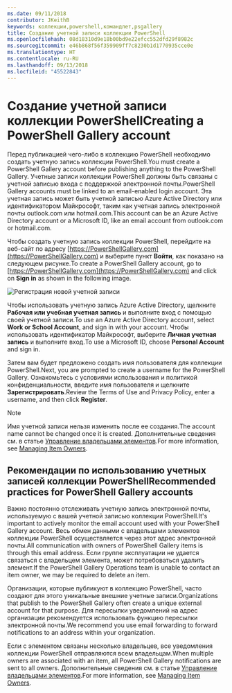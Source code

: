 ```yaml
---
ms.date: 09/11/2018
contributor: JKeithB
keywords: коллекции,powershell,командлет,psgallery
title: Создание учетной записи коллекции PowerShell
ms.openlocfilehash: 08d18310d9e18b00bd9e22efcc552dfd29f8982c
ms.sourcegitcommit: e46b868f56f359909ff7c8230b1d1770935cce0e
ms.translationtype: HT
ms.contentlocale: ru-RU
ms.lasthandoff: 09/13/2018
ms.locfileid: "45522843"
---
```

# <a name="creating-a-powershell-gallery-account"></a><span data-ttu-id="2a5b4-103">Создание учетной записи коллекции PowerShell</span><span class="sxs-lookup"><span data-stu-id="2a5b4-103">Creating a PowerShell Gallery account</span></span>

<span data-ttu-id="2a5b4-104">Перед публикацией чего-либо в коллекцию PowerShell необходимо создать учетную запись коллекции PowerShell.</span><span class="sxs-lookup"><span data-stu-id="2a5b4-104">You must create a PowerShell Gallery account before publishing anything to the PowerShell Gallery.</span></span>
<span data-ttu-id="2a5b4-105">Учетные записи коллекции PowerShell должны быть связаны с учетной записью входа с поддержкой электронной почты.</span><span class="sxs-lookup"><span data-stu-id="2a5b4-105">PowerShell Gallery accounts must be linked to an email-enabled login account.</span></span> <span data-ttu-id="2a5b4-106">Эта учетная запись может быть учетной записью Azure Active Directory или идентификатором Майкрософт, таким как учетная запись электронной почты outlook.com или hotmail.com.</span><span class="sxs-lookup"><span data-stu-id="2a5b4-106">This account can be an Azure Active Directory account or a Microsoft ID, like an email account from outlook.com or hotmail.com.</span></span>

<span data-ttu-id="2a5b4-107">Чтобы создать учетную запись коллекции PowerShell, перейдите на веб-сайт по адресу [https://PowerShellGallery.com](https://PowerShellGallery.com) и выберите пункт **Войти**, как показано на следующем рисунке.</span><span class="sxs-lookup"><span data-stu-id="2a5b4-107">To create a PowerShell Gallery account, go to [https://PowerShellGallery.com](https://PowerShellGallery.com) and click on **Sign in** as shown in the following image.</span></span>

![Регистрация новой учетной записи](../../Images/CreateAccount-Register.png)

<span data-ttu-id="2a5b4-109">Чтобы использовать учетную запись Azure Active Directory, щелкните **Рабочая или учебная учетная запись** и выполните вход с помощью своей учетной записи.</span><span class="sxs-lookup"><span data-stu-id="2a5b4-109">To use an Azure Active Directory account, select **Work or School Account**, and sign in with your account.</span></span> <span data-ttu-id="2a5b4-110">Чтобы использовать идентификатор Майкрософт, выберите **Личная учетная запись** и выполните вход.</span><span class="sxs-lookup"><span data-stu-id="2a5b4-110">To use a Microsoft ID, choose **Personal Account** and sign in.</span></span>

<span data-ttu-id="2a5b4-111">Затем вам будет предложено создать имя пользователя для коллекции PowerShell.</span><span class="sxs-lookup"><span data-stu-id="2a5b4-111">Next, you are prompted to create a username for the PowerShell Gallery.</span></span> <span data-ttu-id="2a5b4-112">Ознакомьтесь с условиями использования и политикой конфиденциальности, введите имя пользователя и щелкните **Зарегистрировать**.</span><span class="sxs-lookup"><span data-stu-id="2a5b4-112">Review the Terms of Use and Privacy Policy, enter a username, and then click **Register**.</span></span>

> [!NOTE]
> <span data-ttu-id="2a5b4-113">Имя учетной записи нельзя изменить после ее создания.</span><span class="sxs-lookup"><span data-stu-id="2a5b4-113">The account name cannot be changed once it is created.</span></span> <span data-ttu-id="2a5b4-114">Дополнительные сведения см. в статье [Управление владельцами элементов](managing-item-owners.md).</span><span class="sxs-lookup"><span data-stu-id="2a5b4-114">For more information, see [Managing Item Owners](managing-item-owners.md).</span></span>

## <a name="recommended-practices-for-powershell-gallery-accounts"></a><span data-ttu-id="2a5b4-115">Рекомендации по использованию учетных записей коллекции PowerShell</span><span class="sxs-lookup"><span data-stu-id="2a5b4-115">Recommended practices for PowerShell Gallery accounts</span></span>

<span data-ttu-id="2a5b4-116">Важно постоянно отслеживать учетную запись электронной почты, используемую с вашей учетной записью коллекции PowerShell.</span><span class="sxs-lookup"><span data-stu-id="2a5b4-116">It's important to actively monitor the email account used with your PowerShell Gallery account.</span></span> <span data-ttu-id="2a5b4-117">Весь обмен данными с владельцами элементов коллекции PowerShell осуществляется через этот адрес электронной почты.</span><span class="sxs-lookup"><span data-stu-id="2a5b4-117">All communication with owners of PowerShell Gallery items is through this email address.</span></span> <span data-ttu-id="2a5b4-118">Если группе эксплуатации не удается связаться с владельцем элемента, может потребоваться удалить элемент.</span><span class="sxs-lookup"><span data-stu-id="2a5b4-118">If the PowerShell Gallery Operations team is unable to contact an item owner, we may be required to delete an item.</span></span>

<span data-ttu-id="2a5b4-119">Организации, которые публикуют в коллекцию PowerShell, часто создают для этого уникальные внешние учетные записи.</span><span class="sxs-lookup"><span data-stu-id="2a5b4-119">Organizations that publish to the PowerShell Gallery often create a unique external account for that purpose.</span></span> <span data-ttu-id="2a5b4-120">Для пересылки уведомлений на адрес организации рекомендуется использовать функцию пересылки электронной почты.</span><span class="sxs-lookup"><span data-stu-id="2a5b4-120">We recommend you use email forwarding to forward notifications to an address within your organization.</span></span>

<span data-ttu-id="2a5b4-121">Если с элементом связаны несколько владельцев, все уведомления коллекции PowerShell отправляются всем владельцам.</span><span class="sxs-lookup"><span data-stu-id="2a5b4-121">When multiple owners are associated with an item, all PowerShell Gallery notifications are sent to all owners.</span></span> <span data-ttu-id="2a5b4-122">Дополнительные сведения см. в статье [Управление владельцами элементов](managing-item-owners.md).</span><span class="sxs-lookup"><span data-stu-id="2a5b4-122">For more information, see [Managing Item Owners](managing-item-owners.md).</span></span>
